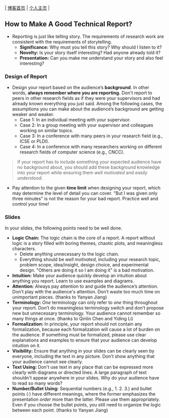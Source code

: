 | [博客首页](https://njubroccoli.github.io/blog/) | [个人主页](https://njubroccoli.github.io/zh-cn/) |

## How to Make A Good Technical Report?

- Reporting is just like telling story. The requirements of research work are consistent with the requirements of storytelling.
  + **Significance:** Why must you tell this story? Why should I listen to it?
  + **Novelty:** Is your story itself interesting? Had anyone already told it?
  + **Presentation:** Can you make me understand your story and also feel interesting?

### Design of Report

- Design your report based on the audience’s **background**. In other words, **always remember where you are reporting.** Don't report to peers in other research fields as if they were your supervisors and had already known everything you just said. Among the following cases, the assumptions you can make about the audience’s background are getting weaker and weaker.
  + Case 1: In an individual meeting with your supervisor.
  + Case 2: In a group meeting with your supervisor and colleagues working on similar topics.
  + Case 3: In a conference with many peers in your research field (e.g., ICSE or PLDI).
  + Case 4: In a conference with many researchers working on different research fields of computer science (e.g., CNCC).

>If your report has to include something your expected audience have no background about, you should add these background knowledge into your report while ensuring them *well motivated* and *easily understood*.

- Pay attention to the given **time limit** when designing your report, which may determine the level of detail you can cover. "But I was given only three minutes" is not the reason for your bad report. Practice well and control your time!

### Slides

In your slides, the following points need to be well done.
- **Logic Chain:** The logic chain is the core of a report. A report without logic is a story filled with boring themes, chaotic plots, and meaningless characters.
  + Delete anything unnecessary to the logic chain.
  + Everything should be *well motivated*, including your research topic, problem scope, idea/insight, design choice, and experimental design. "Others are doing it so I am doing it" is a bad motivation.
- **Intuition:** Make your audience quickly develop an intuition about anything you report. Learn to use examples and diagrams.
- **Attention:** Always pay attention to and guide the audience’s attention. Don't play with the audience's attention. Don’t waste too much time on unimportant pieces. (thanks to Yanyan Jiang)
- **Terminology:** *One* terminology can only refer to *one* thing throughout your report. Don’t do meaningless terminology switch and don’t propose new but unnecessary terminology. Your audience cannot remember so many things at once. (thanks to Qinlin Chen and Yiding Li)
- **Formalization:** In principle, your report should not contain any formalization, because each formalization will cause a lot of burden on the audience. If something must be formalized, please use clear explanations and examples to ensure that your audience can develop intuition on it.
- **Visibility:** Ensure that anything in your slides can be clearly seen by everyone, including the text in any picture. Don't show anything that your audience cannot see clearly.
- **Text Using:** Don't use text in any place that can be expressed more clearly with diagrams or directed lines. A large paragraph of text shouldn't appear anywhere in your slides. Why do your audience have to read so many words?
- **Number/Bullet Using:** Sequential numbers (e.g., 1. 2. 3.) and bullet points (·) have different meanings, where the former emphasizes the presentation *order* more than the latter. Please use them appropriately. Even if you choose the bullet points, you still need to organize the logic between each point. (thanks to Yanyan Jiang)
